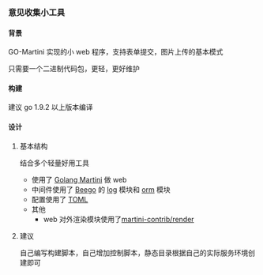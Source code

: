 ### 意见收集小工具
#### 背景

GO-Martini 实现的小 web 程序，支持表单提交，图片上传的基本模式

只需要一个二进制代码包，更轻，更好维护


#### 构建

建议 go 1.9.2 以上版本编译

#### 设计

1. 基本结构

	结合多个轻量好用工具
	- 使用了 [Golang Martini](https://github.com/go-martini/martini/blob/master/translations/README_zh_cn.md) 做 web
	- 中间件使用了 [Beego](https://beego.me/docs/intro/) 的 [log](https://beego.me/docs/module/logs.md) 模块和 [orm](https://beego.me/docs/mvc/model/overview.md) 模块
	- 配置使用了 [TOML](https://github.com/achun/tom-toml/blob/master/README_CN.md)
	- 其他
		- web 对外渲染模块使用了[martini-contrib/render](https://github.com/martini-contrib/render)


2. 建议

	自己编写构建脚本，自己增加控制脚本，静态目录根据自己的实际服务环境创建即可

